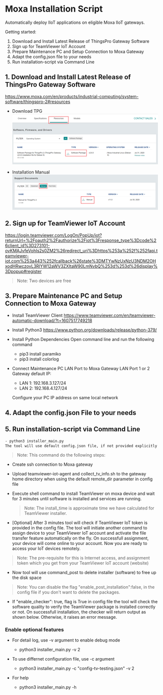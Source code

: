# Moxa Installation Script

Automatically deploy IIoT applications on eligible Moxa IIoT gateways.  

Getting started:

1. Download and Install Latest Release of ThingsPro Gateway Software
2. Sign up for TeamViewer IoT Account
3. Prepare Maintenance PC and Setup Connection to Moxa Gateway 
4. Adapt the config.json file to your needs
5. Run installation-script via Command Line 

## 1. Download and Install Latest Release of ThingsPro Gateway Software

https://www.moxa.com/en/products/industrial-computing/system-software/thingspro-2#resources


* Download TPG
   ![](media/tpg-download-website.png)

* Installation Manual
   ![](media/tpg-installation-manual.png)

## 2. Sign up for TeamViewer IoT Account

https://login.teamviewer.com/LogOn/PopUp/iot?returnUrl=%2Foauth2%2Fauthorize%2Fiot%3Fresponse_type%3Dcode%26client_id%3D273101-ovKMAJvfeVohIs2s0ZM2%26redirect_uri%3Dhttps%253a%252f%252fapi.teamviewer-iot.com%253a443%252fcallback%26state%3DMTYwNzUxNzU3NDM2OHxodHRwczovL3RlYW12aWV3ZXItaW90LmNvbQ%253d%253d%26display%3Dpopup#register

> Note: Two devices are free  

## 3. Prepare Maintenance PC and Setup Connection to Moxa Gateway  

* Install TeamViewer Client
 https://www.teamviewer.com/en/teamviewer-automatic-download/?t=1607517749218
 
* Install Python3 
https://www.python.org/downloads/release/python-379/

* Install Python Dependencies
  Open command line and run the following command
  
  - pip3 install paramiko
  - pip3 install colorlog

* Connect Maintenance PC LAN Port to Moxa Gateway LAN Port 1 or 2
  Gateway default IP: 
  - LAN 1: 192.168.3.127/24
  - LAN 2: 192.168.4.127/24
                      
  Configure your PC IP address on same local network
  

## 4. Adapt the config.json File to your needs

## 5. Run installation-script via Command Line
  
    - python3 installer_main.py
    The tool will use default config.json file, if not provided explicitly
      
> Note: This command do the following steps: 
- Create ssh connection to Moxa gateway 
- Upload teamviewer-iot-agent and collect_tv_info.sh to the gateway home directory when using the default remote_dir parameter in config file
- Execute shell command to install TeamViewer on moxa device and wait for 3 minutes until software is installed and services are running. 
  > Note: The install_time is approximate time we have calculated for TeamViewer installer. 
  
- [Optional] After 3 minutes tool will check if TeamViewer IoT token is provided in the config file. The tool will initiate another command to assign device 
  to your TeamViewer IoT account and activate the file transfer feature automatically on the fly. On successfull assignment, your device will come online 
  to your account. Now you are ready to access your IoT devices remotely. 
 > Note: The pre-requisite for this is Internet access, and assignment token which you get from your TeamViewer IoT account (website)
  
- Now tool will use command_post to delete installer (software) to free up the disk space
> Note: You can disable the flag "enable_post_installation":false, in the config file if you don't want to delete the packages.

- If "enable_checker": true, flag is True in config file the tool will check the software quality to verify the TeamViewer package is installed correctly or not. 
  On successfull installation, the checker will return output as shown below. Otherwise, it raises an error message.
  
### Enable optional features
- For detail log, use -v argument to enable debug mode
  - python3 installer_main.py -v 2
  
- To use differnet configuration file, use -c argument   
  - python3 installer_main.py -c "config-tv-testing.json" -v 2 
  
- For help 
  - python3 installer_main.py -h 
